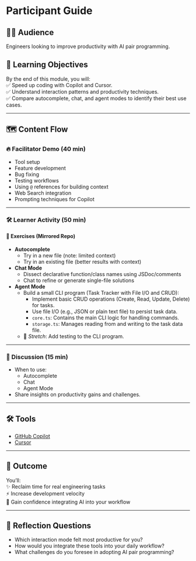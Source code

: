 # Participant Guide

## 👩‍💻 Audience
Engineers looking to improve productivity with AI pair programming.

## 🎯 Learning Objectives
By the end of this module, you will:  
✅ Speed up coding with Copilot and Cursor.  
✅ Understand interaction patterns and productivity techniques.  
✅ Compare autocomplete, chat, and agent modes to identify their best use cases.  

---

## 🗺️ Content Flow

### 🔥 Facilitator Demo (40 min)
- Tool setup
- Feature development
- Bug fixing
- Testing workflows
- Using `@` references for building context
- Web Search integration
- Prompting techniques for Copilot

---

### 🛠 Learner Activity (50 min)

#### 📝 Exercises (Mirrored Repo)
- **Autocomplete**  
  - Try in a new file (note: limited context)  
  - Try in an existing file (better results with context)  
- **Chat Mode**  
  - Dissect declarative function/class names using JSDoc/comments  
  - Chat to refine or generate single-file solutions  
- **Agent Mode**  
  - Build a small CLI program (Task Tracker with File I/O and CRUD):
    - Implement basic CRUD operations (Create, Read, Update, Delete) for tasks.
    - Use file I/O (e.g., JSON or plain text file) to persist task data.
    - `core.ts`: Contains the main CLI logic for handling commands.
    - `storage.ts`: Manages reading from and writing to the task data file.
  - 🚀 *Stretch*: Add testing to the CLI program.  

---

### 💬 Discussion (15 min)
- When to use:  
  - Autocomplete  
  - Chat  
  - Agent Mode  
- Share insights on productivity gains and challenges.  

---

## 🛠 Tools
- [GitHub Copilot](https://github.com/features/copilot)  
- [Cursor](https://cursor.sh/)  

---

## 🎉 Outcome
You’ll:  
✨ Reclaim time for real engineering tasks  
⚡ Increase development velocity  
💪 Gain confidence integrating AI into your workflow  

---

## 📌 Reflection Questions
- Which interaction mode felt most productive for you?  
- How would you integrate these tools into your daily workflow?  
- What challenges do you foresee in adopting AI pair programming?